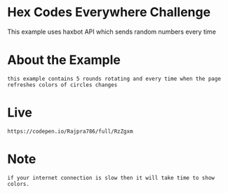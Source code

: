 # Hex Codes Everywhere Challenge

This example uses haxbot API which sends random numbers every time
# About the Example
    this example contains 5 rounds rotating and every time when the page 
    refreshes colors of circles changes
    
# Live
    https://codepen.io/Rajpra786/full/RzZgxm
    
# Note
    if your internet connection is slow then it will take time to show 
    colors.

